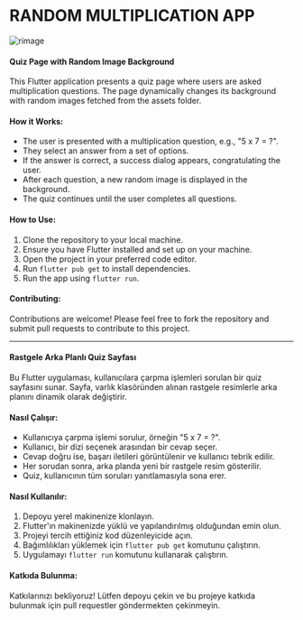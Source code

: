 # RANDOM MULTIPLICATION APP


![rimage](https://github.com/HaticeDilmac/random_multiplication_app/assets/100489350/71c00059-2f9d-47eb-9a25-edfd37bd9d89)

#### Quiz Page with Random Image Background

This Flutter application presents a quiz page where users are asked multiplication questions. The page dynamically changes its background with random images fetched from the assets folder.

#### How it Works:

- The user is presented with a multiplication question, e.g., "5 x 7 = ?".
- They select an answer from a set of options.
- If the answer is correct, a success dialog appears, congratulating the user.
- After each question, a new random image is displayed in the background.
- The quiz continues until the user completes all questions.

#### How to Use:

1. Clone the repository to your local machine.
2. Ensure you have Flutter installed and set up on your machine.
3. Open the project in your preferred code editor.
4. Run `flutter pub get` to install dependencies.
5. Run the app using `flutter run`.


#### Contributing:
Contributions are welcome! Please feel free to fork the repository and submit pull requests to contribute to this project.


----------------------------------------------------------------------

#### Rastgele Arka Planlı Quiz Sayfası

Bu Flutter uygulaması, kullanıcılara çarpma işlemleri sorulan bir quiz sayfasını sunar. Sayfa, varlık klasöründen alınan rastgele resimlerle arka planını dinamik olarak değiştirir.

#### Nasıl Çalışır:

- Kullanıcıya çarpma işlemi sorulur, örneğin "5 x 7 = ?".
- Kullanıcı, bir dizi seçenek arasından bir cevap seçer.
- Cevap doğru ise, başarı iletileri görüntülenir ve kullanıcı tebrik edilir.
- Her sorudan sonra, arka planda yeni bir rastgele resim gösterilir.
- Quiz, kullanıcının tüm soruları yanıtlamasıyla sona erer.

#### Nasıl Kullanılır:

1. Depoyu yerel makinenize klonlayın.
2. Flutter'ın makinenizde yüklü ve yapılandırılmış olduğundan emin olun.
3. Projeyi tercih ettiğiniz kod düzenleyicide açın.
4. Bağımlılıkları yüklemek için `flutter pub get` komutunu çalıştırın.
5. Uygulamayı `flutter run` komutunu kullanarak çalıştırın.

#### Katkıda Bulunma:
Katkılarınızı bekliyoruz! Lütfen depoyu çekin ve bu projeye katkıda bulunmak için pull requestler göndermekten çekinmeyin.
